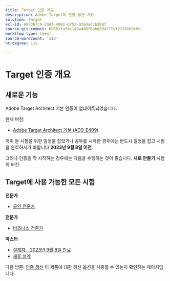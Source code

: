```yaml
---
title: Target 인증 개요
description: Adobe Target의 인증 옵션 개요
solution: Target
exl-id: 6853b7c9-23df-4082-b752-026dadcb3087
source-git-commit: 6b681faf4c1d84408f6ab430477fef22285b8c9d
workflow-type: tm+mt
source-wordcount: '113'
ht-degree: 11%

---
```


# Target 인증 개요

## 새로운 기능

Adobe Target Architect 기본 인증이 업데이트되었습니다.

현재 버전:

* [Adobe Target Architect 기본 (AD0-E409)](/help/certifications/at/at-m-architect.md)

이미 본 시험을 위한 일정을 잡았거나 공부를 시작한 경우에는 반드시 일정을 잡고 시험을 완료하시기 바랍니다 **2023년 9월 8일 이전**.

그러나 인증을 막 시작하는 경우에는 다음을 수행하는 것이 좋습니다. **새로 만들기** 시험의 버전.

## Target에 사용 가능한 모든 시험

**전문가**

* [공인 전문가](/help/certifications/at/at-p-business.md) <!--AD0-E408-->

**전문가**

* [비즈니스 전문가](/help/certifications/at/at-e-business.md) <!--AD0-E406-->

**마스터**

* [설계자 - 2023년 9월 8일 만료](/help/certifications/at/at-m-architect.md) <!--AD0-E407-->
* [새로 설계](/help/certifications/at/at-m-architect0623.md) <!--AD0-E409-->

다음 방문: [인증 갱신](/help/certifications/renew.md) 이 제품에 대한 갱신 옵션을 사용할 수 있는지 확인하는 페이지입니다.
